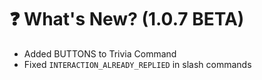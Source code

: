 # ❓ What's New? (1.0.7 BETA)

- Added BUTTONS to Trivia Command
- Fixed `INTERACTION_ALREADY_REPLIED` in slash commands
